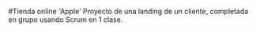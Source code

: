 #Tienda online 'Apple'
Proyecto de una landing de un cliente, completada en grupo usando Scrum en 1 clase.
